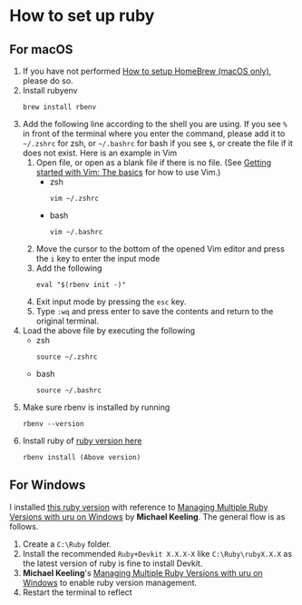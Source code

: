 # How to set up ruby

## For macOS

1. If you have not performed [How to setup HomeBrew (macOS only)](./setup_brew.md), please do so.
1. Install rubyenv
   ```
   brew install rbenv
   ```
1. Add the following line according to the shell you are using. If you see `%` in front of the terminal where you enter the command, please add it to `~/.zshrc` for zsh, or `~/.bashrc` for bash if you see `$`, or create the file if it does not exist. Here is an example in Vim
   1. Open file, or open as a blank file if there is no file. (See [Getting started with Vim: The basics](https://opensource.com/article/19/3/getting-started-vim) for how to use Vim.)
      - zsh
        ```
        vim ~/.zshrc
        ```
      - bash
        ```
        vim ~/.bashrc
        ```
   1. Move the cursor to the bottom of the opened Vim editor and press the `i` key to enter the input mode
   1. Add the following
      ```
      eval "$(rbenv init -)"
      ```
   1. Exit input mode by pressing the `esc` key.
   1. Type `:wq` and press enter to save the contents and return to the original terminal.
1. Load the above file by executing the following
   - zsh
     ```
     source ~/.zshrc
     ```
   - bash
     ```
     source ~/.bashrc
     ```
1. Make sure rbenv is installed by running
   ```
   rbenv --version
   ```
1. Install ruby of [ruby version here](../.ruby-version)
   ```
   rbenv install (Above version)
   ```

## For Windows

I installed [this ruby version](../.ruby-version) with reference to 
[Managing Multiple Ruby Versions with uru on Windows](https://www.neverletdown.net/2015/08/managing-multiple-ruby-versions-with-uru.html) by **Michael Keeling**. The general flow is as follows.

1. Create a `C:\Ruby` folder.
1. Install the recommended `Ruby+Devkit X.X.X-X` like `C:\Ruby\rubyX.X.X` as the latest version of ruby is fine to install Devkit.
1. **Michael Keeling**'s [Managing Multiple Ruby Versions with uru on Windows](https://www.neverletdown.net/2015/08/managing-multiple-ruby-versions-with-uru.html) to enable ruby version management.
1. Restart the terminal to reflect


